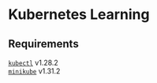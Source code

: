 # Kubernetes Learning

## Requirements

[`kubectl`](https://kubernetes.io/docs/tasks/tools/) v1.28.2 \
[`minikube`](https://minikube.sigs.k8s.io/docs/start/) v1.31.2